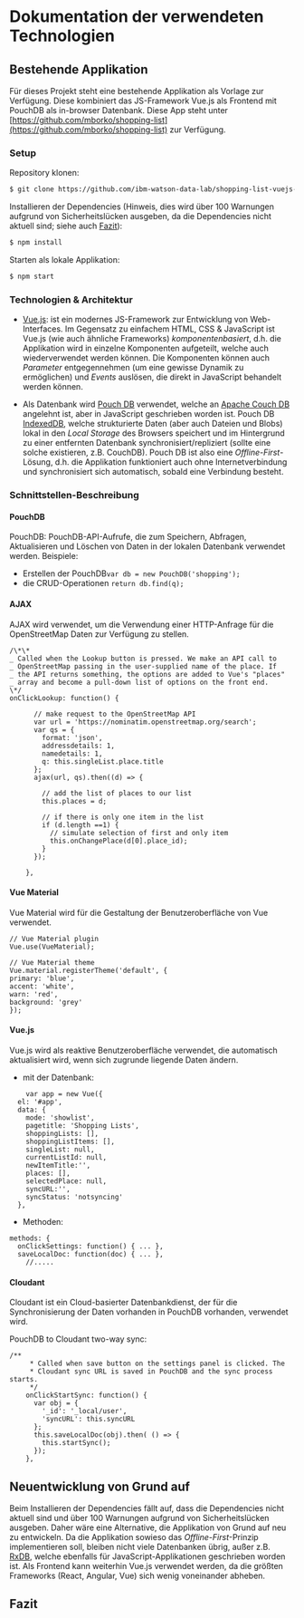 # Dokumentation der verwendeten Technologien

## Bestehende Applikation

Für dieses Projekt steht eine bestehende Applikation als Vorlage zur Verfügung. Diese kombiniert das JS-Framework Vue.js als Frontend mit PouchDB als in-browser Datenbank. Diese App steht unter [https://github.com/mborko/shopping-list](https://github.com/mborko/shopping-list) zur Verfügung.

### Setup

Repository klonen:

```sh
$ git clone https://github.com/ibm-watson-data-lab/shopping-list-vuejs-pouchdb
```

Installieren der Dependencies (Hinweis, dies wird über 100 Warnungen aufgrund von Sicherheitslücken ausgeben, da die Dependencies nicht aktuell sind; siehe auch [Fazit](#fazit)):

```sh
$ npm install
```

Starten als lokale Applikation:

```sh
$ npm start
```

### Technologien & Architektur

- [Vue.js](https://vuejs.org): ist ein modernes JS-Framework zur Entwicklung von Web-Interfaces. Im Gegensatz zu einfachem HTML, CSS & JavaScript ist Vue.js (wie auch ähnliche Frameworks) *komponentenbasiert*, d.h. die Applikation wird in einzelne Komponenten aufgeteilt, welche auch wiederverwendet werden können. Die Komponenten können auch *Parameter* entgegennehmen (um eine gewisse Dynamik zu ermöglichen) und *Events* auslösen, die direkt in JavaScript behandelt werden können.

- Als Datenbank wird [Pouch DB](https://couchdb.apache.org/) verwendet, welche an [Apache Couch DB](https://couchdb.apache.org/) angelehnt ist, aber in JavaScript geschrieben worden ist. Pouch DB [IndexedDB](https://developer.mozilla.org/en-US/docs/Web/API/IndexedDB_API), welche strukturierte Daten (aber auch Dateien und Blobs) lokal in den *Local Storage* des Browsers speichert und im Hintergrund zu einer entfernten Datenbank synchronisiert/repliziert (sollte eine solche existieren, z.B. CouchDB). Pouch DB ist also eine *Offline-First*-Lösung, d.h. die Applikation funktioniert auch ohne Internetverbindung und synchronisiert sich automatisch, sobald eine Verbindung besteht.

### Schnittstellen-Beschreibung

#### PouchDB

PouchDB: PouchDB-API-Aufrufe, die zum Speichern, Abfragen, Aktualisieren und Löschen von Daten in der lokalen Datenbank verwendet werden.
Beispiele:

- Erstellen der PouchDB`var db = new PouchDB('shopping');`
- die CRUD-Operationen `return db.find(q);`

#### AJAX

AJAX wird verwendet, um die Verwendung einer HTTP-Anfrage für die OpenStreetMap Daten zur Verfügung zu stellen.

```
/\*\*
_ Called when the Lookup button is pressed. We make an API call to
_ OpenStreetMap passing in the user-supplied name of the place. If
_ the API returns something, the options are added to Vue's "places"
_ array and become a pull-down list of options on the front end.
\*/
onClickLookup: function() {

      // make request to the OpenStreetMap API
      var url = 'https://nominatim.openstreetmap.org/search';
      var qs = {
        format: 'json',
        addressdetails: 1,
        namedetails: 1,
        q: this.singleList.place.title
      };
      ajax(url, qs).then((d) => {

        // add the list of places to our list
        this.places = d;

        // if there is only one item in the list
        if (d.length ==1) {
          // simulate selection of first and only item
          this.onChangePlace(d[0].place_id);
        }
      });

    },
```

#### Vue Material

Vue Material wird für die Gestaltung der Benutzeroberfläche von Vue verwendet.

```
// Vue Material plugin
Vue.use(VueMaterial);

// Vue Material theme
Vue.material.registerTheme('default', {
primary: 'blue',
accent: 'white',
warn: 'red',
background: 'grey'
});
```

#### Vue.js

Vue.js wird als reaktive Benutzeroberfläche verwendet, die automatisch aktualisiert wird, wenn sich zugrunde liegende Daten ändern.

- mit der Datenbank:

```
    var app = new Vue({
  el: '#app',
  data: {
    mode: 'showlist',
    pagetitle: 'Shopping Lists',
    shoppingLists: [],
    shoppingListItems: [],
    singleList: null,
    currentListId: null,
    newItemTitle:'',
    places: [],
    selectedPlace: null,
    syncURL:'',
    syncStatus: 'notsyncing'
  },
```

- Methoden:

```
methods: {
  onClickSettings: function() { ... },
  saveLocalDoc: function(doc) { ... },
    //.....
```

#### Cloudant

Cloudant ist ein Cloud-basierter Datenbankdienst, der für die Synchronisierung der Daten vorhanden in PouchDB vorhanden, verwendet wird.

PouchDB to Cloudant two-way sync:

```
/**
     * Called when save button on the settings panel is clicked. The
     * Cloudant sync URL is saved in PouchDB and the sync process starts.
     */
    onClickStartSync: function() {
      var obj = {
        '_id': '_local/user',
        'syncURL': this.syncURL
      };
      this.saveLocalDoc(obj).then( () => {
        this.startSync();
      });
    },
```


## Neuentwicklung von Grund auf

Beim Installieren der Dependencies fällt auf, dass die Dependencies nicht aktuell sind und über 100 Warnungen aufgrund von Sicherheitslücken ausgeben. Daher wäre eine Alternative, die Applikation von Grund auf neu zu entwickeln. Da die Applikation sowieso das *Offline-First*-Prinzip implementieren soll, bleiben nicht viele Datenbanken übrig, außer z.B. [RxDB](https://rxdb.info/), welche ebenfalls für JavaScript-Applikationen geschrieben worden ist. Als Frontend kann weiterhin Vue.js verwendet werden, da die größten Frameworks (React, Angular, Vue) sich wenig voneinander abheben.

## <a name="fazit"></a>Fazit
